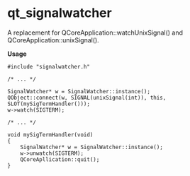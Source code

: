 qt_signalwatcher
================

A replacement for QCoreApplication::watchUnixSignal() and
QCoreApplication::unixSignal().

**Usage**

    #include "signalwatcher.h"
    
    /* ... */
    
    SignalWatcher* w = SignalWatcher::instance();
    QObject::connect(w, SIGNAL(unixSignal(int)), this, SLOT(mySigTermHandler()));
    w->watch(SIGTERM);
    
    /* ... */
    
    void mySigTermHandler(void)
    {
        SignalWatcher* w = SignalWatcher::instance();
        w->unwatch(SIGTERM);
        QCoreApllication::quit();
    }

